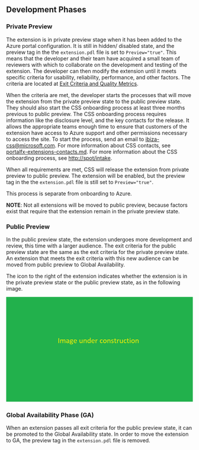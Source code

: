 
## Development Phases

### Private Preview

The extension is in private preview stage when it has been added to the Azure portal configuration. It is still in hidden/ disabled state, and the preview tag in the the `extension.pdl` file is set to `Preview="true"`. This means that the developer and their team have acquired a small team of reviewers with which to collaborate on the development and testing of the extension.  The developer can then modify the extension until it meets specific criteria for usability, reliability, performance, and other factors. The criteria are located at [Exit Criteria and Quality Metrics](portalfx-extensions-exitCriteria.md). 

When the criteria are met, the developer starts the processes that will move the extension from the private preview state to the public preview state. They should also start the CSS onboarding process at least three months previous to public preview. The CSS onboarding process requires information like the disclosure level, and the key contacts for the release. It allows the appropriate teams enough time to ensure that customers of the extension have access to Azure support and other permissions necessary to access the site.  To start the process, send an email to ibiza-css@microsoft.com. For more information about CSS contacts, see [portalfx-extensions-contacts.md](portalfx-extensions-contacts.md). For more information about the CSS onboarding process, see [http://spot/intake](http://spot/intake).

When all requirements are met, CSS will release the extension from private preview to public preview. The extension will be enabled, but the preview tag in the the `extension.pdl` file is still set to `Preview="true"`.

This process is separate from onboarding to Azure.

<!-- TODO:  If all extensions eventually leave the private preview state, this paragraph can be removed.  The iterative process does not need to be described. -->

**NOTE**: Not all extensions will be moved to public preview, because factors exist that require that the extension remain in the private preview state.

### Public Preview

In the public preview state, the extension undergoes more development and review, this time with a larger audience.  The exit criteria for the public preview state are the same as the exit criteria for the private preview state. An extension that meets the exit criteria with this new audience can be moved from public preview to Global Availability.

The icon to the right of the extension indicates whether the extension is in the private preview state or the public preview state, as in the following image.

 ![alt-text](../media/placeholder-image.png  "Private and Public extensions")

### Global Availability Phase (GA)

When an extension passes all exit criteria for the public preview state, it can be promoted to the Global Availability state. In order to move the extension to GA, the preview tag in the `extension.pdl` file is removed.